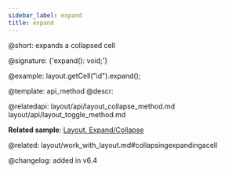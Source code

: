 ```yaml
---
sidebar_label: expand
title: expand
---          
```


@short: expands a collapsed cell

@signature: {'expand(): void;'}

@example:
layout.getCell("id").expand();


@template: api_method
@descr:



@relatedapi:
layout/api/layout_collapse_method.md
layout/api/layout_toggle_method.md

**Related sample**: [Layout. Expand/Collapse](https://snippet.dhtmlx.com/h0wtlpyk)

@related: layout/work_with_layout.md#collapsingexpandingacell

@changelog: added in v6.4


